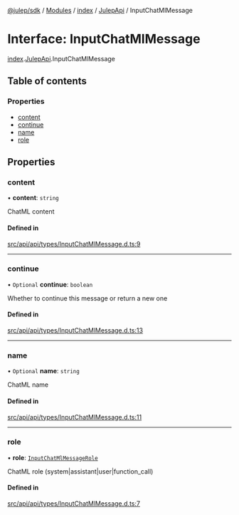 [@julep/sdk](../README.md) / [Modules](../modules.md) / [index](../modules/index.md) / [JulepApi](../modules/index.JulepApi.md) / InputChatMlMessage

# Interface: InputChatMlMessage

[index](../modules/index.md).[JulepApi](../modules/index.JulepApi.md).InputChatMlMessage

## Table of contents

### Properties

- [content](index.JulepApi.InputChatMlMessage.md#content)
- [continue](index.JulepApi.InputChatMlMessage.md#continue)
- [name](index.JulepApi.InputChatMlMessage.md#name)
- [role](index.JulepApi.InputChatMlMessage.md#role)

## Properties

### content

• **content**: `string`

ChatML content

#### Defined in

[src/api/api/types/InputChatMlMessage.d.ts:9](https://github.com/julep-ai/samantha-dev/blob/1a65618/sdks/js/src/api/api/types/InputChatMlMessage.d.ts#L9)

___

### continue

• `Optional` **continue**: `boolean`

Whether to continue this message or return a new one

#### Defined in

[src/api/api/types/InputChatMlMessage.d.ts:13](https://github.com/julep-ai/samantha-dev/blob/1a65618/sdks/js/src/api/api/types/InputChatMlMessage.d.ts#L13)

___

### name

• `Optional` **name**: `string`

ChatML name

#### Defined in

[src/api/api/types/InputChatMlMessage.d.ts:11](https://github.com/julep-ai/samantha-dev/blob/1a65618/sdks/js/src/api/api/types/InputChatMlMessage.d.ts#L11)

___

### role

• **role**: [`InputChatMlMessageRole`](../modules/index.JulepApi.md#inputchatmlmessagerole)

ChatML role (system|assistant|user|function_call)

#### Defined in

[src/api/api/types/InputChatMlMessage.d.ts:7](https://github.com/julep-ai/samantha-dev/blob/1a65618/sdks/js/src/api/api/types/InputChatMlMessage.d.ts#L7)
